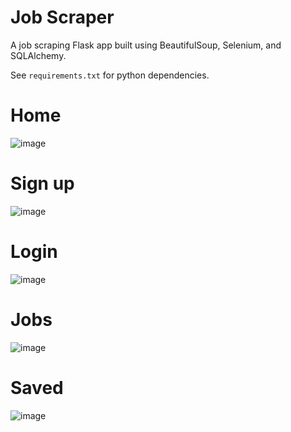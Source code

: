 # Job Scraper

A job scraping Flask app built using BeautifulSoup, Selenium, and SQLAlchemy.

See `requirements.txt` for python dependencies.

# Home
![image](https://github.com/user-attachments/assets/f9f729cf-737d-43a4-a052-b90c569ed361)

# Sign up

![image](https://github.com/user-attachments/assets/9da1f9fe-1f44-4fed-9212-a82caf371f18)

# Login

![image](https://github.com/user-attachments/assets/18989c59-9e2f-471f-861a-dbd93a5be36a)

# Jobs

![image](https://github.com/user-attachments/assets/b59ec9bc-31f9-4200-9e23-0d1cbac31ac2)

# Saved

![image](https://github.com/user-attachments/assets/e989e06f-13fb-4bcf-8eb7-9b2a0348dd35)
